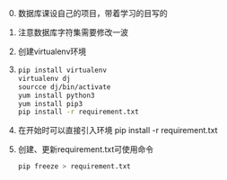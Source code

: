 0. 数据库课设自己的项目，带着学习的目写的

1. 注意数据库字符集需要修改一波

2. 创建virtualenv环境

3. ```sh
   pip install virtualenv
   virtualenv dj
   sourcce dj/bin/activate
   yum install python3
   yum install pip3
   pip install -r requirement.txt
   ```

4. 在开始时可以直接引入环境 pip install -r requirement.txt

5. 创建、更新requirement.txt可使用命令

   ```bash
   pip freeze > requirement.txt
   ```

